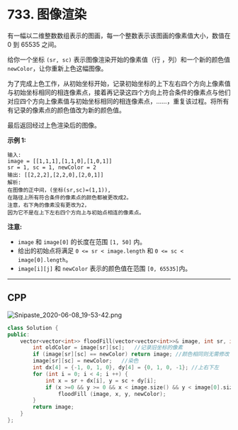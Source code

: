 # 733. 图像渲染

有一幅以二维整数数组表示的图画，每一个整数表示该图画的像素值大小，数值在 0 到 65535 之间。

给你一个坐标 `(sr, sc)` 表示图像渲染开始的像素值（行 ，列）和一个新的颜色值 `newColor`，让你重新上色这幅图像。

为了完成上色工作，从初始坐标开始，记录初始坐标的上下左右四个方向上像素值与初始坐标相同的相连像素点，接着再记录这四个方向上符合条件的像素点与他们对应四个方向上像素值与初始坐标相同的相连像素点，……，重复该过程。将所有有记录的像素点的颜色值改为新的颜色值。

最后返回经过上色渲染后的图像。

**示例 1:**

```
输入: 
image = [[1,1,1],[1,1,0],[1,0,1]]
sr = 1, sc = 1, newColor = 2
输出: [[2,2,2],[2,2,0],[2,0,1]]
解析: 
在图像的正中间，(坐标(sr,sc)=(1,1)),
在路径上所有符合条件的像素点的颜色都被更改成2。
注意，右下角的像素没有更改为2，
因为它不是在上下左右四个方向上与初始点相连的像素点。
```

**注意:**

- `image` 和 `image[0]` 的长度在范围 `[1, 50]` 内。
- 给出的初始点将满足 `0 <= sr < image.length` 和 `0 <= sc < image[0].length`。
- `image[i][j]` 和 `newColor` 表示的颜色值在范围 `[0, 65535]`内。

***

## CPP

![Snipaste_2020-06-08_19-53-42.png](https://pic.leetcode-cn.com/122b5288c083a8edecb7dcee2dbac96329d6852a13a39e6f605c4538de1785d1-Snipaste_2020-06-08_19-53-42.png)

```cpp
class Solution {
public:
    vector<vector<int>> floodFill(vector<vector<int>>& image, int sr, int sc, int newColor) {
        int oldColor = image[sr][sc];   //记录旧坐标的像素
        if (image[sr][sc] == newColor) return image; //颜色相同则无需修改
        image[sr][sc] = newColor;   //染色
        int dx[4] = {-1, 0, 1, 0}, dy[4] = {0, 1, 0, -1}; //上右下左
        for (int i = 0; i < 4; i ++) {
            int x = sr + dx[i], y = sc + dy[i];
            if (x >=0 && y >= 0 && x < image.size() && y < image[0].size() && image[x][y] == oldColor)
                floodFill (image, x, y, newColor);
        }
        return image;
    }
};
```

